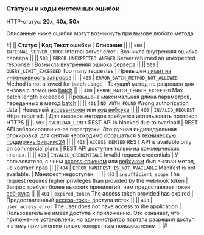 
### Статусы и коды системных ошибок

HTTP-статус: **20х**, **40x**, **50x**

Описанные ниже ошибки могут возникнуть при вызове любого метода

#|
|| **Статус** | **Код**
**Текст ошибки** | **Описание** ||
|| `500` | `INTERNAL_SERVER_ERROR`
Internal server error | Возникла внутренняя ошибка сервера ||
|| `500` | `ERROR_UNEXPECTED_ANSWER`
Server returned an unexpected response | Возникла внутренняя ошибка сервера ||
|| `503` | `QUERY_LIMIT_EXCEEDED`
Too many requestes | Превышен [лимит на интенсивность запросов](/limits.html) ||
|| `405` | `ERROR_BATCH_METHOD_NOT_ALLOWED`
Method is not allowed for batch usage | Текущий метод не разрешен для вызове с помощью [batch](/api-reference/how-to-call-rest-api/batch.html) ||
|| `400` | `ERROR_BATCH_LENGTH_EXCEEDED`
Max batch length exceeded | Превышена максимальная длина параметров, переданных в метод [batch](/api-reference/how-to-call-rest-api/batch.html) ||
|| `401` | `NO_AUTH_FOUND`
Wrong authorization data | Неверный [access-токен](/api-reference/oauth/index.html) или [код вебхука](/local-integrations/local-webhooks.html) ||
|| `400` | `INVALID_REQUEST`
Https required. | Для вызовов методов требуется использовать протокол HTTPS ||
|| `503` | `OVERLOAD_LIMIT`
REST API is blocked due to overload | REST API заблокирован из-за перегрузки. Это ручная индивидуальная блокировка, для снятия необходимо обращаться в [техническую поддержку Битрикс24](../bitrix-support.md) ||
|| `403` | `ACCESS_DENIED`
REST API is available only on commercial plans | REST API доступен только на коммерческих планах. ||
|| `403` | `INVALID_CREDENTIALS`
Invalid request credentials | У пользователя, с чьим [access-токеном](/api-reference/oauth/index.html) или [вебхуком](/local-integrations/local-webhooks.html) был вызван метод, не хватает прав ||
|| `404` | `ERROR_MANIFEST_IS_NOT_AVAILABLE`
Manifest is not available. | Манифест недоступен. ||
|| `403` | `insufficient_scope`
The request requires higher privileges than provided by the webhook token | Запрос требует более высоких привилегий, чем предоставляет токен [веб-хука](/local-integrations/local-webhooks.html) ||
|| `401` | `expired_token`
The access token provided has expired | Предоставленный [access-токен](/api-reference/oauth/index.html) доступа истек ||
|| `403` | `user_access_error`
The user does not have access to the application | Пользователь не имеет доступа к приложению. Это означает, что приложение установлено, но администратор портала разрешил доступ к этому приложению только конкретным пользователям ||
|#
